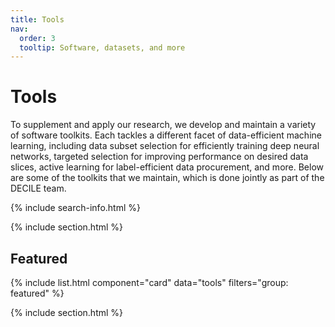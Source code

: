 ```yaml
---
title: Tools
nav:
  order: 3
  tooltip: Software, datasets, and more
---
```


# <i class="fas fa-tools"></i>Tools

To supplement and apply our research, we develop and maintain a variety of software toolkits. Each tackles a different facet of data-efficient machine learning, including data subset selection for efficiently training deep neural networks, targeted selection for improving performance on desired data slices, active learning for label-efficient data procurement, and more. Below are some of the toolkits that we maintain, which is done jointly as part of the DECILE team. 

{% include search-info.html %}

{% include section.html %}

## Featured

{% include list.html component="card" data="tools" filters="group: featured" %}

{% include section.html %}